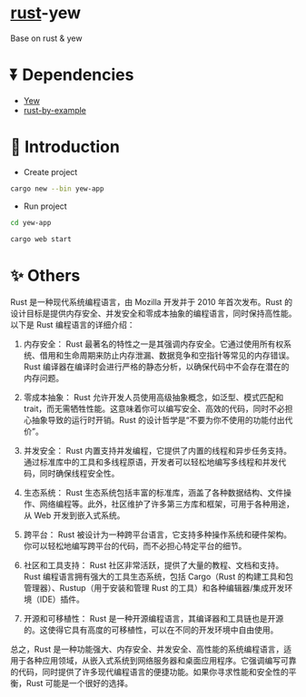 # [rust](https://www.rust-lang.org/zh-CN/)-yew

Base on rust & yew

# ⏬ Dependencies

- [Yew](https://yew.rs/zh-Hans/docs/getting-started/build-a-sample-app)
- [rust-by-example](https://github.com/rust-lang/rust-by-example?tab=readme-ov-file)

# 📖 Introduction

- Create project

```bash
cargo new --bin yew-app
```

- Run project

```bash
cd yew-app

cargo web start
```

# ✨ Others

Rust 是一种现代系统编程语言，由 Mozilla 开发并于 2010 年首次发布。Rust 的设计目标是提供内存安全、并发安全和零成本抽象的编程语言，同时保持高性能。以下是 Rust 编程语言的详细介绍：

1. 内存安全：
   Rust 最著名的特性之一是其强调内存安全。它通过使用所有权系统、借用和生命周期来防止内存泄漏、数据竞争和空指针等常见的内存错误。Rust 编译器在编译时会进行严格的静态分析，以确保代码中不会存在潜在的内存问题。

2. 零成本抽象：
   Rust 允许开发人员使用高级抽象概念，如泛型、模式匹配和 trait，而无需牺牲性能。这意味着你可以编写安全、高效的代码，同时不必担心抽象导致的运行时开销。Rust 的设计哲学是“不要为你不使用的功能付出代价”。

3. 并发安全：
   Rust 内置支持并发编程，它提供了内置的线程和异步任务支持。通过标准库中的工具和多线程原语，开发者可以轻松地编写多线程和并发代码，同时确保线程安全性。

4. 生态系统：
   Rust 生态系统包括丰富的标准库，涵盖了各种数据结构、文件操作、网络编程等。此外，社区维护了许多第三方库和框架，可用于各种用途，从 Web 开发到嵌入式系统。

5. 跨平台：
   Rust 被设计为一种跨平台语言，它支持多种操作系统和硬件架构。你可以轻松地编写跨平台的代码，而不必担心特定平台的细节。

6. 社区和工具支持：
   Rust 社区非常活跃，提供了大量的教程、文档和支持。Rust 编程语言拥有强大的工具生态系统，包括 Cargo（Rust 的构建工具和包管理器）、Rustup（用于安装和管理 Rust 的工具）和各种编辑器/集成开发环境（IDE）插件。

7. 开源和可移植性：
   Rust 是一种开源编程语言，其编译器和工具链也是开源的。这使得它具有高度的可移植性，可以在不同的开发环境中自由使用。

总之，Rust 是一种功能强大、内存安全、并发安全、高性能的系统编程语言，适用于各种应用领域，从嵌入式系统到网络服务器和桌面应用程序。它强调编写可靠的代码，同时提供了许多现代编程语言的便捷功能。如果你寻求性能和安全性的平衡，Rust 可能是一个很好的选择。

